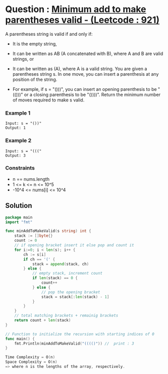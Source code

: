 # Question : [Minimum add to make parentheses valid - (Leetcode : 921)](https://leetcode.com/problems/minimum-add-to-make-parentheses-valid/description/)

A parentheses string is valid if and only if:

- It is the empty string,
- It can be written as AB (A concatenated with B), where A and B are valid strings, or
- It can be written as (A), where A is a valid string.
You are given a parentheses string s. In one move, you can insert a parenthesis at any position of the string.

- For example, if s = "()))", you can insert an opening parenthesis to be "(()))" or a closing parenthesis to be "())))".
Return the minimum number of moves required to make s valid.

### Example 1

```
Input: s = "())"
Output: 1

```

### Example 2

```
Input: s = "((("
Output: 3

```

### Constraints

-    n == nums.length
-    1 <= k <= n <= 10^5
-    -10^4 <= nums[i] <= 10^4


## Solution

```GO
package main
import "fmt"

func minAddToMakeValid(s string) int {
    stack := []byte{}
    count := 0
	// if opening bracket insert it else pop and count it 
    for i:=0; i < len(s); i++ {
        ch := s[i]
        if ch == '(' {
            stack = append(stack, ch)
        } else {
            // empty stack, increment count
            if len(stack) == 0 {
                count++
            } else {
                // pop the opening bracket
                stack = stack[:len(stack) - 1]
            }
        }
    }
    // total matching brackets + remainig brackets
    return count + len(stack)
}

// Function to initialize the recursion with starting indices of 0
func main() {
    fmt.Println(minAddToMakeValid("(((()")) //  print : 3
}

Time Complexity = O(n)
Space Complexity = O(n)
=> where n is the lengths of the array, respectively.
```